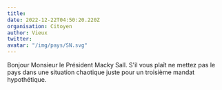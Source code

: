 ```yaml
---
title: 
date: 2022-12-22T04:50:20.220Z
organisation: Citoyen 
author: Vieux 
twitter: 
avatar: "/img/pays/SN.svg"
---
```


Bonjour Monsieur le Président Macky Sall. S'il vous plaît ne mettez pas le pays dans une situation chaotique juste pour un troisième mandat hypothétique. 